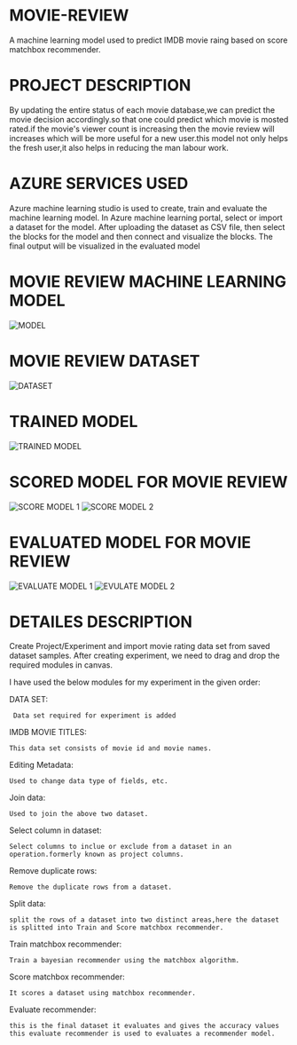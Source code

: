 # MOVIE-REVIEW
 A machine learning model used to predict IMDB movie raing based on score matchbox recommender.
# PROJECT DESCRIPTION 
 By updating the entire status of each movie database,we can predict the movie decision accordingly.so that one could predict which movie is mosted rated.if the movie's viewer count is increasing then the movie review will increases which will be more useful for a new user.this model not only helps the fresh user,it also helps in reducing the man labour work.
# AZURE SERVICES USED
 Azure machine learning studio is used to create, train and evaluate the machine learning model. In Azure machine learning portal, select or import a dataset for the model. After uploading the dataset as CSV file, then select the blocks for the model and then connect and visualize the blocks. The final output will be visualized in the evaluated model
# MOVIE REVIEW MACHINE LEARNING MODEL
![MODEL](https://user-images.githubusercontent.com/90760938/152488148-7e520e80-af62-41e6-91e1-24649469c4a7.PNG)
# MOVIE REVIEW DATASET
![DATASET](https://user-images.githubusercontent.com/90760938/152488331-f48bd89c-686e-475e-b758-af8ce30d8dc4.PNG)
# TRAINED MODEL
![TRAINED MODEL](https://user-images.githubusercontent.com/90760938/152488378-6e13b7b1-873b-419b-866e-b42dd4144271.PNG)
# SCORED MODEL FOR MOVIE REVIEW
![SCORE MODEL 1](https://user-images.githubusercontent.com/90760938/152488459-f7b72e46-ca62-4a53-94e1-38d34730c6d8.PNG)
![SCORE MODEL 2](https://user-images.githubusercontent.com/90760938/152488501-7db21773-d915-4ca9-8af7-aa8b3d4b43b8.PNG)
# EVALUATED MODEL FOR MOVIE REVIEW
![EVALUATE MODEL 1](https://user-images.githubusercontent.com/90760938/152488641-01e8f2b2-5e97-4316-8e7c-ec41f5ef966a.PNG)
![EVULATE MODEL 2](https://user-images.githubusercontent.com/90760938/152488672-bdf2c7c1-e8a3-48dc-8fe0-e72261d1548a.PNG)
# DETAILES DESCRIPTION
Create Project/Experiment and import movie rating data set from saved dataset samples. After creating experiment, we need to drag and drop the required modules in canvas.

I have used the below modules for my experiment in the given order:



  DATA SET:
 
     Data set required for experiment is added
   
  IMDB MOVIE TITLES:
 
    This data set consists of movie id and movie names.
   
  Editing Metadata:
 
    Used to change data type of fields, etc.
   
  Join data:
 
    Used to join the above two dataset.
   
  Select column in dataset:
 
    Select columns to inclue or exclude from a dataset in an operation.formerly known as project columns.
   
  Remove duplicate rows:
 
    Remove the duplicate rows from a dataset.
   
  Split data:
 
    split the rows of a dataset into two distinct areas,here the dataset is splitted into Train and Score matchbox recommender.
   
  Train matchbox recommender:
 
    Train a bayesian recommender using the matchbox algorithm.
   
  Score matchbox recommender:
 
    It scores a dataset using matchbox recommender.
   
  Evaluate recommender:
 
    this is the final dataset it evaluates and gives the accuracy values 
    this evaluate recommender is used to evaluates a recommender model.
